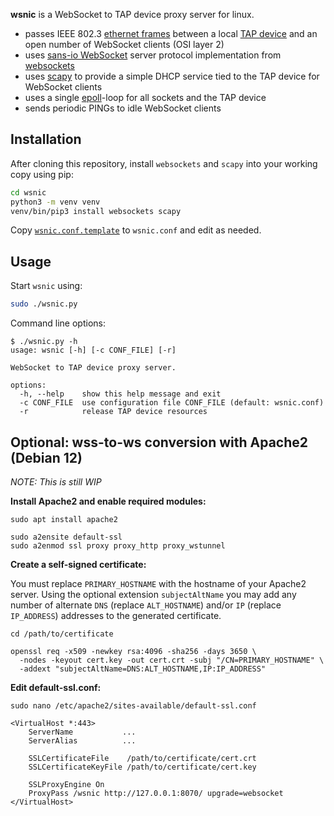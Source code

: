 **wsnic** is a WebSocket to TAP device proxy server for linux.

* passes IEEE 802.3 [ethernet frames](https://en.wikipedia.org/wiki/Ethernet_frame) between a local [TAP device](https://en.wikipedia.org/wiki/TUN/TAP) and an open number of WebSocket clients (OSI layer 2)
* uses [sans-io WebSocket](https://websockets.readthedocs.io/en/stable/reference/sansio/server.html) server protocol implementation from [websockets](https://websockets.readthedocs.io/en/stable/)
* uses [scapy](https://scapy.net/) to provide a simple DHCP service tied to the TAP device for WebSocket clients
* uses a single [epoll](https://docs.python.org/3/library/select.html#edge-and-level-trigger-polling-epoll-objects)-loop for all sockets and the TAP device
* sends periodic PINGs to idle WebSocket clients

## Installation

After cloning this repository, install `websockets` and `scapy` into your working copy using pip:

```bash
cd wsnic
python3 -m venv venv
venv/bin/pip3 install websockets scapy
```

Copy [`wsnic.conf.template`](./wsnic.conf.template) to `wsnic.conf` and edit as needed.

## Usage

Start `wsnic` using:
 
```bash
sudo ./wsnic.py
```

Command line options:

```
$ ./wsnic.py -h
usage: wsnic [-h] [-c CONF_FILE] [-r]

WebSocket to TAP device proxy server.

options:
  -h, --help    show this help message and exit
  -c CONF_FILE  use configuration file CONF_FILE (default: wsnic.conf)
  -r            release TAP device resources
```

## Optional: wss-to-ws conversion with Apache2 (Debian 12)

*NOTE: This is still WIP*

**Install Apache2 and enable required modules:**

```
sudo apt install apache2

sudo a2ensite default-ssl
sudo a2enmod ssl proxy proxy_http proxy_wstunnel
```

**Create a self-signed certificate:**

You must replace `PRIMARY_HOSTNAME` with the hostname of your Apache2 server. Using the optional extension `subjectAltName` you may add any number of alternate `DNS` (replace `ALT_HOSTNAME`) and/or `IP` (replace `IP_ADDRESS`) addresses to the generated certificate.

```
cd /path/to/certificate

openssl req -x509 -newkey rsa:4096 -sha256 -days 3650 \
  -nodes -keyout cert.key -out cert.crt -subj "/CN=PRIMARY_HOSTNAME" \
  -addext "subjectAltName=DNS:ALT_HOSTNAME,IP:IP_ADDRESS"
```

**Edit default-ssl.conf:**

```
sudo nano /etc/apache2/sites-available/default-ssl.conf

<VirtualHost *:443>
    ServerName           ...
    ServerAlias          ...

    SSLCertificateFile    /path/to/certificate/cert.crt
    SSLCertificateKeyFile /path/to/certificate/cert.key

    SSLProxyEngine On
    ProxyPass /wsnic http://127.0.0.1:8070/ upgrade=websocket
</VirtualHost>
```
